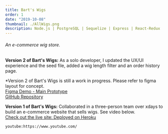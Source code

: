 ```yaml
---
title: Bart's Wigs
order: 1
date: "2019-10-08"
thumbnail: ./AllWigs.png
description: Node.js | PostgreSQL | Sequelize | Express | React-Redux | HTML & CSS | Figma
---
```


<div class="kg-width-wide">

###### An e-commerce wig store.

**Version 2 of Bart's Wigs:** As a solo developer, I updated the UX/UI experience and the seed file, added a wig length filter and an order history page.

\*Version 2 of Bart's Wigs is still a work in progress. Please refer to figma layout for concept.<br/>
<a href="https://www.figma.com/proto/nJ6kqa4LeFI2U1w3gLtq9L/Bart-s-Wigs?node-id=14%3A43&scaling=scale-down"
title="FigmaLayout"
target="_blank"
rel="noopener noreferrer">Figma Demo - Main Prototype</a><br/>
<a href="https://github.com/DDVVPP/Grace-Shopper"
title="GitHubWigs"
target="_blank"
rel="noopener noreferrer">GitHub Repository</a><br/>

**Version 1 of Bart's Wigs:** Collaborated in a three-person team over xdays to build an e-commerce website that sells wigs. See video below.<br/>
<a href="https://grace-shopper-wigs.herokuapp.com/"
title="Heroku"
target="_blank"
rel="noopener noreferrer">Check out the live site: Deployed on Heroku</a><br/>

`youtube:https://www.youtube.com/`

</div>

<!-- <div class="kg-card kg-image-card kg-width-full">

![Darkness](./BLACK_I_desktop-1.jpg)

</div> -->
